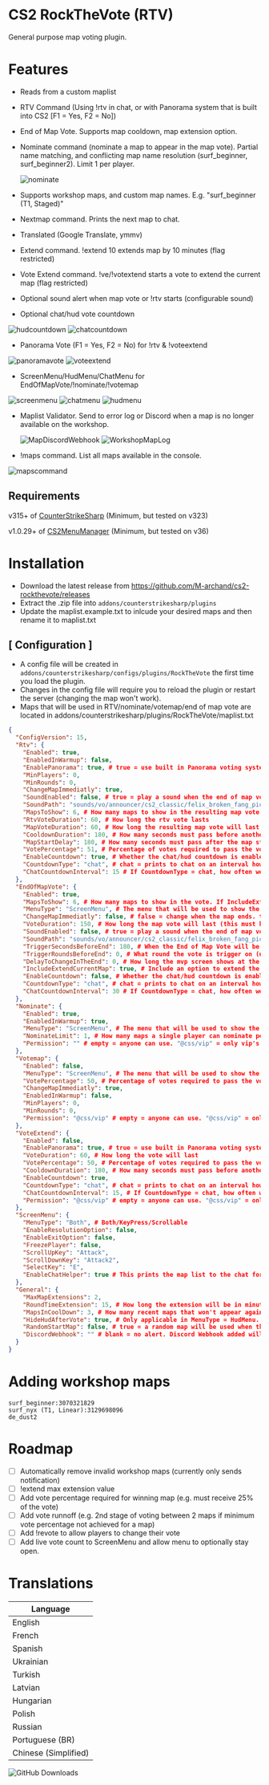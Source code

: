 # CS2 RockTheVote (RTV)
General purpose map voting plugin.

# Features
- Reads from a custom maplist
- RTV Command (Using !rtv in chat, or with Panorama system that is built into CS2 [F1 = Yes, F2 = No])
- End of Map Vote. Supports map cooldown, map extension option.
- Nominate command (nominate a map to appear in the map vote). Partial name matching, and conflicting map name resolution (surf_beginner, surf_beginner2). Limit 1 per player.

  ![nominate](https://github.com/user-attachments/assets/6ac056bc-9842-4422-ac0d-c7cd814b3ba6)
  
- Supports workshop maps, and custom map names. E.g. "surf_beginner (T1, Staged)"
- Nextmap command. Prints the next map to chat.
- Translated (Google Translate, ymmv)
- Extend command. !extend 10 extends map by 10 minutes (flag restricted)
- Vote Extend command. !ve/!votextend starts a vote to extend the current map (flag restricted)
- Optional sound alert when map vote or !rtv starts (configurable sound)
- Optional chat/hud vote countdown

 ![hudcountdown](https://github.com/user-attachments/assets/e1034f3c-340a-4d88-8d8a-96526f333fad)
 ![chatcountdown](https://github.com/user-attachments/assets/803826a1-665b-4ab7-9e38-fbb0e8d702be)

- Panorama Vote (F1 = Yes, F2 = No) for !rtv & !voteextend

![panoramavote](https://github.com/user-attachments/assets/31ebe223-225f-4cef-812e-3bf6c56e590d)
![voteextend](https://github.com/user-attachments/assets/5cfd9a5f-36a5-4a11-ae26-3e74d5387251)
- ScreenMenu/HudMenu/ChatMenu for EndOfMapVote/!nominate/!votemap

![screenmenu](https://github.com/user-attachments/assets/374a7899-f887-4425-a01e-decae1a203b0)
![chatmenu](https://github.com/user-attachments/assets/8d7e9ee8-b26e-47b1-89d8-ced96b13a392)
![hudmenu](https://github.com/user-attachments/assets/0fd37e45-bf7f-4f97-9b7b-7fab92352392)

- Maplist Validator. Send to error log or Discord when a map is no longer available on the workshop.

  ![MapDiscordWebhook](https://github.com/user-attachments/assets/eaf8d706-abd1-4258-a7a3-b9cb44500802)
  ![WorkshopMapLog](https://github.com/user-attachments/assets/2f65dd9d-1ee9-4217-a753-81358973df2e)
- !maps command. List all maps available in the console.
  
![mapscommand](https://github.com/user-attachments/assets/d4ab1377-0b29-45b6-bdaa-06b6a7664751)



## Requirements
v315+ of [CounterStrikeSharp](https://github.com/roflmuffin/CounterStrikeSharp/releases) (Minimum, but tested on v323)

v1.0.29+ of [CS2MenuManager](https://github.com/schwarper/CS2MenuManager/) (Minimum, but tested on v36)

# Installation
- Download the latest release from https://github.com/M-archand/cs2-rockthevote/releases
- Extract the .zip file into `addons/counterstrikesharp/plugins`
- Update the maplist.example.txt to inlcude your desired maps and then rename it to maplist.txt

## [ Configuration ]
- A config file will be created in `addons/counterstrikesharp/configs/plugins/RockTheVote` the first time you load the plugin.
- Changes in the config file will require you to reload the plugin or restart the server (changing the map won't work).
- Maps that will be used in RTV/nominate/votemap/end of map vote are located in addons/counterstrikesharp/plugins/RockTheVote/maplist.txt

```json
{
  "ConfigVersion": 15,
  "Rtv": {
    "Enabled": true,
    "EnabledInWarmup": false,
    "EnablePanorama": true, # true = use built in Panorama voting system (F1 = Yes, F2 = No). False = use !rtv in chat
    "MinPlayers": 0,
    "MinRounds": 0,
    "ChangeMapImmediatly": true,
    "SoundEnabled": false, # true = play a sound when the end of map vote starts.
    "SoundPath": "sounds/vo/announcer/cs2_classic/felix_broken_fang_pick_1_map_tk01.vsnd_c",
    "MapsToShow": 6, # How many maps to show in the resulting map vote if the rtv passes
    "RtvVoteDuration": 60, # How long the rtv vote lasts
    "MapVoteDuration": 60, # How long the resulting map vote will last
    "CooldownDuration": 180, # How many seconds must pass before another !rtv can be initiated
    "MapStartDelay": 180, # How many seconds must pass after the map starts before an !rtv can be called
    "VotePercentage": 51, # Percentage of votes required to pass the vote
    "EnableCountdown": true, # Whether the chat/hud countdown is enabled
    "CountdownType": "chat", # chat = prints to chat on an interval how much time is left in the vote. hud = persistent alert on the hud counting down as each second passes
    "ChatCountdownInterval": 15 # If CountdownType = chat, how often we print to chat how much time is remaining to vote
  },
  "EndOfMapVote": {
    "Enabled": true,
    "MapsToShow": 6, # How many maps to show in the vote. If IncludeExtendCurrentMap = true, the extension option takes up 1 slot
    "MenuType": "ScreenMenu", # The menu that will be used to show the vote. Options = ScreenMenu/ChatMenu/HudMenu
    "ChangeMapImmediatly": false, # false = change when the map ends. true = change as soon as the VoteDuration ends
    "VoteDuration": 150, # How long the map vote will last (this must be smaller than TriggerSecondsBeforeEnd)
    "SoundEnabled": false, # true = play a sound when the end of map vote starts.
    "SoundPath": "sounds/vo/announcer/cs2_classic/felix_broken_fang_pick_1_map_tk01.vsnd_c", # Filepath of the sound you want to be played
    "TriggerSecondsBeforeEnd": 180, # When the End of Map Vote will be triggered (this must be higher than VoteDuration)
    "TriggerRoundsBeforeEnd": 0, # What round the vote is trigger on (use 0 for game modes like surf/bhop/etc or it'll never appear)
    "DelayToChangeInTheEnd": 0, # How long the mvp screen shows at the end if ChangeMapImmediatly = false
    "IncludeExtendCurrentMap": true, # Include an option to extend the current map
    "EnableCountdown": false, # Whether the chat/hud countdown is enabled
    "CountdownType": "chat", # chat = prints to chat on an interval how much time is left in the vote. hud = persistent alert on the hud counting down as each second passes
    "ChatCountdownInterval": 30 # If CountdownType = chat, how often we print to chat how much time is remaining to vote
  },
  "Nominate": {
    "Enabled": true,
    "EnabledInWarmup": true,
    "MenuType": "ScreenMenu", # The menu that will be used to show the vote. Options = ScreenMenu/ChatMenu/HudMenu
    "NominateLimit": 1, # How many maps a single player can nominate per map vote
    "Permission": "" # empty = anyone can use. "@css/vip" = only vip's can use (any perm allowed)
  },
  "Votemap": {
    "Enabled": false,
    "MenuType": "ScreenMenu", # The menu that will be used to show the vote. Options = ScreenMenu/ChatMenu/HudMenu
    "VotePercentage": 50, # Percentage of votes required to pass the vote
    "ChangeMapImmediatly": true,
    "EnabledInWarmup": false,
    "MinPlayers": 0,
    "MinRounds": 0,
    "Permission": "@css/vip" # empty = anyone can use. "@css/vip" = only vip's can use (any perm allowed)
  },
  "VoteExtend": {
    "Enabled": false,
    "EnablePanorama": true, # true = use built in Panorama voting system (F1 = Yes, F2 = No). False = use !ve in chat
    "VoteDuration": 60, # How long the vote will last
    "VotePercentage": 50, # Percentage of votes required to pass the vote
    "CooldownDuration": 180, # How many seconds must pass before another !ve can be called
    "EnableCountdown": true,
    "CountdownType": "chat", # chat = prints to chat on an interval how much time is left in the vote. hud = persistent alert on the hud counting down as each second passes
    "ChatCountdownInterval": 15, # If CountdownType = chat, how often we print to chat how much time is remaining to vote
    "Permission": "@css/vip" # empty = anyone can use. "@css/vip" = only vip's can use (any perm allowed)
  },
  "ScreenMenu": {
    "MenuType": "Both", # Both/KeyPress/Scrollable
    "EnableResolutionOption": false,
    "EnableExitOption": false,
    "FreezePlayer": false,
    "ScrollUpKey": "Attack",
    "ScrollDownKey": "Attack2",
    "SelectKey": "E",
    "EnableChatHelper": true # This prints the map list to the chat for the End of Map Vote if you're using "MenuType": "ScreenMenu", in EndOfMapVote. Useful if ScreenMenu doesn't appear to the player (they're in free roam spec, dead, etc)
  },
  "General": {
    "MaxMapExtensions": 2,
    "RoundTimeExtension": 15, # How long the extension will be in minutes for !VoteExtend or End of Map Vote extension
    "MapsInCoolDown": 3, # How many recent maps that won't appear again in the End of Map Vote/can't be nominated.
    "HideHudAfterVote": true, # Only applicable in MenuType = HudMenu. true = closes the hud after the player has voted
    "RandomStartMap": false, # true = a random map will be used when the server restarts. false = will use whatever you set in your startup command
    "DiscordWebhook": "" # blank = no alert. Discord Webhook added will alert you to any workshop maps in your maplist.txt that are no longer on the workshop
  }
}
```
  
# Adding workshop maps
```
surf_beginner:3070321829
surf_nyx (T1, Linear):3129698096
de_dust2
```

# Roadmap
- [ ] Automatically remove invalid workshop maps (currently only sends notification)
- [ ] !extend max extension value
- [ ] Add vote percentage required for winning map (e.g. must receive 25% of the vote)
- [ ] Add vote runnoff (e.g. 2nd stage of voting between 2 maps if minimum vote percentage not achieved for a map)
- [ ] Add !revote to allow players to change their vote
- [ ] Add live vote count to ScreenMenu and allow menu to optionally stay open.

# Translations
| Language             |
| -------------------- |
| English              |
| French               |
| Spanish              |
| Ukrainian            |
| Turkish              |
| Latvian              |
| Hungarian            |
| Polish               |
| Russian              |
| Portuguese (BR)      |
| Chinese (Simplified) |
![GitHub Downloads](https://img.shields.io/github/downloads/M-archand/cs2-rockthevote/total?style=for-the-badge)
